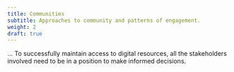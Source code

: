 ```yaml
---
title: Communities
subtitle: Approaches to community and patterns of engagement.
weight: 2
draft: true
---
```


...
To successfully maintain access to digital resources, all the stakeholders involved need to be in a position to make informed decisions.
